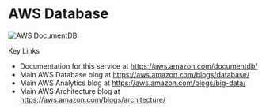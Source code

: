 # AWS Database

![AWS DocumentDB](https://github.com/lynnlangit/Hello-AWS-Data-Services/blob/master/images/documentdb.png)

Key Links
- Documentation for this service at https://aws.amazon.com/documentdb/
- Main AWS Database blog at https://aws.amazon.com/blogs/database/
- Main AWS Analytics blog at https://aws.amazon.com/blogs/big-data/
- Main AWS Architecture blog at https://aws.amazon.com/blogs/architecture/